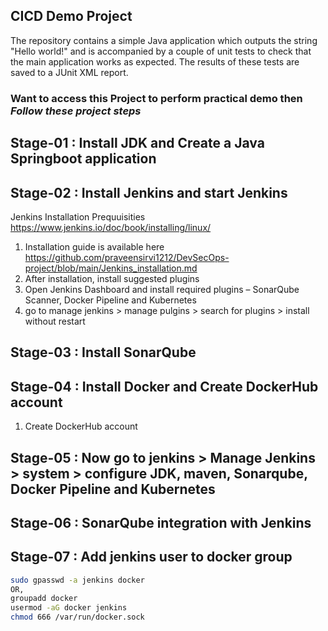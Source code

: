 ## CICD Demo Project

The repository contains a simple Java application which outputs the string
"Hello world!" and is accompanied by a couple of unit tests to check that the
main application works as expected. The results of these tests are saved to a
JUnit XML report.

### Want to access this Project to perform practical demo then *Follow these project steps*

## Stage-01 : Install JDK and Create a Java Springboot application

## Stage-02 : Install Jenkins and start Jenkins 
Jenkins Installation Prequuisities  https://www.jenkins.io/doc/book/installing/linux/
1. Installation guide is available here  https://github.com/praveensirvi1212/DevSecOps-project/blob/main/Jenkins_installation.md
1. After installation, install suggested plugins
1. Open Jenkins Dashboard and install required plugins – SonarQube Scanner, Docker Pipeline and Kubernetes
1. go to manage jenkins > manage pulgins > search for plugins > install without restart

## Stage-03 : Install SonarQube

## Stage-04 : Install Docker and Create DockerHub account
1. Create DockerHub account

## Stage-05 : Now go to jenkins > Manage Jenkins > system > configure JDK, maven, Sonarqube, Docker Pipeline and Kubernetes

## Stage-06 : SonarQube integration with Jenkins

## Stage-07 : Add jenkins user to docker group
 ```sh 
sudo gpasswd -a jenkins docker
OR,
groupadd docker
usermod -aG docker jenkins
chmod 666 /var/run/docker.sock
 ``` 
